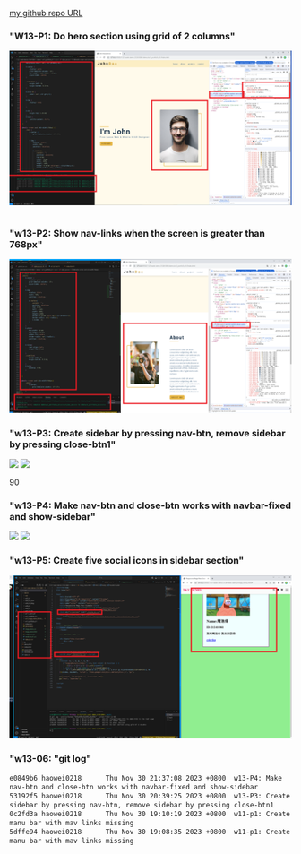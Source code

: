 [my github repo URL]('https://github.com/haowei212410061/1121-sweb-demo-212410061')

### "W13-P1: Do hero section using grid of 2 columns"
![](w13-p1.png)

```

```
### "w13-P2: Show nav-links when the screen is greater than 768px"
![](w13-p2.png)



### "w13-P3: Create sidebar by pressing nav-btn, remove sidebar by pressing close-btn1"

![](w13-p3-1.png)
![](w13-p3-2.png)

90
### "w13-P4: Make nav-btn and close-btn works with navbar-fixed and show-sidebar"
![](w13-p4-1.png)
![](w13-p4-2.png)

### "w13-P5: Create five social icons in sidebar section"
![](w13-p5.png)


### "w13-06: "git log"
```
e0849b6 haowei0218      Thu Nov 30 21:37:08 2023 +0800  w13-P4: Make nav-btn and close-btn works with navbar-fixed and show-sidebar
53192f5 haowei0218      Thu Nov 30 20:39:25 2023 +0800  w13-P3: Create sidebar by pressing nav-btn, remove sidebar by pressing close-btn1
0c2fd3a haowei0218      Thu Nov 30 19:10:19 2023 +0800  w11-p1: Create manu bar with mav links missing
5dffe94 haowei0218      Thu Nov 30 19:08:35 2023 +0800  w11-p1: Create manu bar with mav links missing
```
